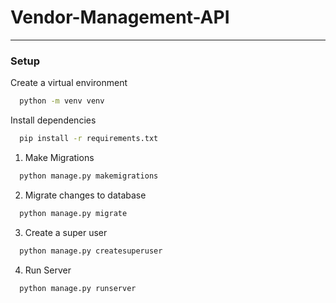 # Vendor-Management-API

---

### Setup

Create a virtual environment

```bash
  python -m venv venv
```

Install dependencies

```bash
  pip install -r requirements.txt
```

1. Make Migrations

```bash
  python manage.py makemigrations
```

2. Migrate changes to database

```bash
  python manage.py migrate
```

3. Create a super user

```bash
  python manage.py createsuperuser
```

4. Run Server

```bash
  python manage.py runserver
```
